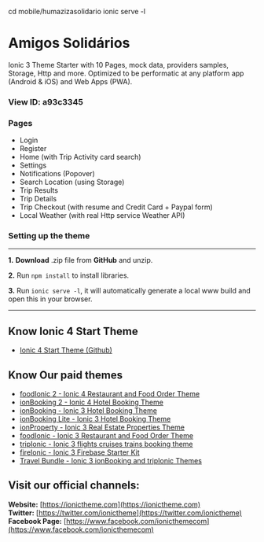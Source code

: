 cd mobile/humazizasolidario
ionic serve -l

# Amigos Solidários

Ionic 3 Theme Starter with 10 Pages, mock data, providers samples, Storage, Http and more. Optimized to be performatic at any platform app (Android & iOS) and Web Apps (PWA).

### View ID: **a93c3345**

### Pages

- Login
- Register
- Home (with Trip Activity card search)
- Settings
- Notifications (Popover)
- Search Location (using Storage)
- Trip Results
- Trip Details
- Trip Checkout (with resume and Credit Card + Paypal form)
- Local Weather (with real Http service Weather API)

### Setting up the theme

---

**1.** **Download** .zip file from **GitHub** and unzip.

**2.** Run `npm install` to install libraries.

**3.** Run `ionic serve -l`, it will automatically generate a local www build and open this in your browser.

---

## Know Ionic 4 Start Theme

- [Ionic 4 Start Theme (Github)](https://github.com/ionictheme/ionic4-start-theme)

## Know Our paid themes

- [foodIonic 2 - Ionic 4 Restaurant and Food Order Theme](https://ionictheme.com/foodionic2-ionic4-restaurant-food-order-theme)
- [ionBooking 2 - Ionic 4 Hotel Booking Theme](https://ionictheme.com/ionbooking2-ionic4-hotel-booking-theme)
- [ionBooking - Ionic 3 Hotel Booking Theme](https://ionictheme.com/ionbooking-ionic3-hotel-booking-theme)
- [ionBooking Lite - Ionic 3 Hotel Booking Theme](https://ionictheme.com/ionbooking-lite-ionic3-hotel-booking-theme)
- [ionProperty - Ionic 3 Real Estate Properties Theme](https://ionictheme.com/ionproperty-ionic3-realestate-properties-theme)
- [foodIonic - Ionic 3 Restaurant and Food Order Theme](https://ionictheme.com/foodionic-ionic3-restaurant-food-order-theme)
- [tripIonic - Ionic 3 flights cruises trains booking theme](https://ionictheme.com/tripionic-ionic3-flights-cruises-trains-booking-theme)
- [fireIonic - Ionic 3 Firebase Starter Kit](https://ionictheme.com/fireionic-ionic3-firebase-starter-kit)
- [Travel Bundle - Ionic 3 ionBooking and tripIonic Themes](https://ionictheme.com/travelbundle-ionic3-themes)

## Visit our official channels:

**Website:**
[https://ionictheme.com](https://ionictheme.com)
<br>
**Twitter:**
[https://twitter.com/ionictheme](https://twitter.com/ionictheme)
<br>
**Facebook Page:**
[https://www.facebook.com/ionicthemecom](https://www.facebook.com/ionicthemecom)

<br>
